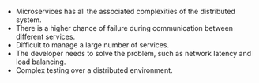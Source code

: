 - Microservices has all the associated complexities of the distributed system.
- There is a higher chance of failure during communication between different services.
- Difficult to manage a large number of services.
- The developer needs to solve the problem, such as network latency and load balancing.
- Complex testing over a distributed environment.